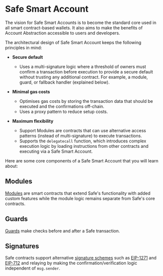 # Safe Smart Account

The vision for Safe Smart Accounts is to become the standard core used in all smart contract-based wallets. It also aims to make the benefits of Account Abstraction accessible to users and developers.

The architectural design of Safe Smart Account keeps the following principles in mind:

- **Secure default**
    - Uses a multi-signature logic where a threshold of owners must confirm a transaction before execution to provide a secure default without trusting any additional contract. For example, a module, guard, or fallback handler (explained below).

- **Minimal gas costs**
    - Optimises gas costs by storing the transaction data that should be executed and the confirmations off-chain.
    - Uses a proxy pattern to reduce setup costs.

- **Maximum flexibility**
    - Support Modules are contracts that can use alternative access patterns (instead of multi-signature) to execute transactions.
    - Supports the `delegatecall` function, which introduces complex execution logic by loading instructions from other contracts and executing via a Safe Smart Account.

Here are some core components of a Safe Smart Account that you will learn about:

## Modules

[Modules](modules.md) are smart contracts that extend Safe's functionality with added custom features while the module logic remains separate from Safe's core contracts. 

## Guards

[Guards](guards.md) make checks before and after a Safe transaction.

## Signatures

Safe contracts support alternative [signature schemes](signatures/README.md) such as [EIP-1271](https://eips.ethereum.org/EIPS/eip-1271) and [EIP-712](https://eips.ethereum.org/EIPS/eip-712) and relaying by making the confirmation/verification logic independent of `msg.sender`.
